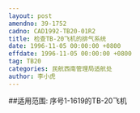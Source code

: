 ```yaml
---
layout: post
amendno: 39-1752
cadno: CAD1992-TB20-01R2
title: 检查TB-20飞机的排气系统
date: 1996-11-05 00:00:00 +0800
effdate: 1996-11-05 00:00:00 +0800
tag: TB20
categories: 民航西南管理局适航处
author: 李小虎
---
```


##适用范围:
序号1-1619的TB-20飞机

